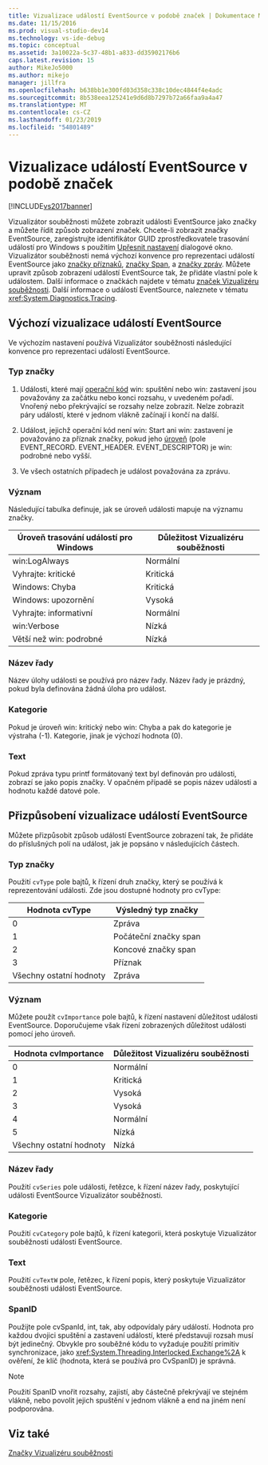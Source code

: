 ```yaml
---
title: Vizualizace událostí EventSource v podobě značek | Dokumentace Microsoftu
ms.date: 11/15/2016
ms.prod: visual-studio-dev14
ms.technology: vs-ide-debug
ms.topic: conceptual
ms.assetid: 3a10022a-5c37-48b1-a833-dd35902176b6
caps.latest.revision: 15
author: MikeJo5000
ms.author: mikejo
manager: jillfra
ms.openlocfilehash: b638bb1e300fd03d358c338c10dec4844f4e4adc
ms.sourcegitcommit: 8b538eea125241e9d6d8b7297b72a66faa9a4a47
ms.translationtype: MT
ms.contentlocale: cs-CZ
ms.lasthandoff: 01/23/2019
ms.locfileid: "54801489"
---
```

# <a name="visualizing-eventsource-events-as-markers"></a>Vizualizace událostí EventSource v podobě značek
[!INCLUDE[vs2017banner](../includes/vs2017banner.md)]

Vizualizátor souběžnosti můžete zobrazit události EventSource jako značky a můžete řídit způsob zobrazení značek. Chcete-li zobrazit značky EventSource, zaregistrujte identifikátor GUID zprostředkovatele trasování událostí pro Windows s použitím [Upřesnit nastavení](../profiling/advanced-settings-dialog-box-concurrency-visualizer.md) dialogové okno. Vizualizátor souběžnosti nemá výchozí konvence pro reprezentaci událostí EventSource jako [značky příznaků](../profiling/flag-markers.md), [značky Span](../profiling/span-markers.md), a [značky zpráv](../profiling/message-markers.md). Můžete upravit způsob zobrazení událostí EventSource tak, že přidáte vlastní pole k událostem. Další informace o značkách najdete v tématu [značek Vizualizéru souběžnosti](../profiling/concurrency-visualizer-markers.md). Další informace o událostí EventSource, naleznete v tématu <xref:System.Diagnostics.Tracing>.  
  
## <a name="default-visualization-of-eventsource-events"></a>Výchozí vizualizace událostí EventSource  
 Ve výchozím nastavení používá Vizualizátor souběžnosti následující konvence pro reprezentaci událostí EventSource.  
  
### <a name="marker-type"></a>Typ značky  
  
1.  Události, které mají [operační kód](http://msdn.microsoft.com/d97953df-669b-4c55-b1a8-925022b339b7) win: spuštění nebo win: zastavení jsou považovány za začátku nebo konci rozsahu, v uvedeném pořadí.  Vnořený nebo překrývající se rozsahy nelze zobrazit. Nelze zobrazit páry událostí, které v jednom vlákně začínají i končí na další.  
  
2.  Událost, jejichž operační kód není win: Start ani win: zastavení je považováno za příznak značky, pokud jeho [úroveň](http://msdn.microsoft.com/dfa4e0a9-4d89-4f50-aef9-1dae0dc11726) (pole EVENT_RECORD. EVENT_HEADER. EVENT_DESCRIPTOR) je win: podrobné nebo vyšší.  
  
3.  Ve všech ostatních případech je událost považována za zprávu.  
  
### <a name="importance"></a>Význam  
 Následující tabulka definuje, jak se úroveň události mapuje na významu značky.  
  
|Úroveň trasování událostí pro Windows|Důležitost Vizualizéru souběžnosti|  
|---------------|---------------------------------------|  
|win:LogAlways|Normální|  
|Vyhrajte: kritické|Kritická|  
|Windows: Chyba|Kritická|  
|Windows: upozornění|Vysoká|  
|Vyhrajte: informativní|Normální|  
|win:Verbose|Nízká|  
|Větší než win: podrobné|Nízká|  
  
### <a name="series-name"></a>Název řady  
 Název úlohy události se používá pro název řady. Název řady je prázdný, pokud byla definována žádná úloha pro událost.  
  
### <a name="category"></a>Kategorie  
 Pokud je úroveň win: kritický nebo win: Chyba a pak do kategorie je výstraha (-1). Kategorie, jinak je výchozí hodnota (0).  
  
### <a name="text"></a>Text  
 Pokud zpráva typu printf formátovaný text byl definován pro události, zobrazí se jako popis značky. V opačném případě se popis název události a hodnotu každé datové pole.  
  
## <a name="customizing-visualization-of-eventsource-events"></a>Přizpůsobení vizualizace událostí EventSource  
 Můžete přizpůsobit způsob událostí EventSource zobrazení tak, že přidáte do příslušných polí na událost, jak je popsáno v následujících částech.  
  
### <a name="marker-type"></a>Typ značky  
 Použití `cvType` pole bajtů, k řízení druh značky, který se používá k reprezentování události. Zde jsou dostupné hodnoty pro cvType:  
  
|Hodnota cvType|Výsledný typ značky|  
|------------------|---------------------------|  
|0|Zpráva|  
|1|Počáteční značky span|  
|2|Koncové značky span|  
|3|Příznak|  
|Všechny ostatní hodnoty|Zpráva|  
  
### <a name="importance"></a>Význam  
 Můžete použít `cvImportance` pole bajtů, k řízení nastavení důležitost události EventSource. Doporučujeme však řízení zobrazených důležitost události pomocí jeho úroveň.  
  
|Hodnota cvImportance|Důležitost Vizualizéru souběžnosti|  
|------------------------|---------------------------------------|  
|0|Normální|  
|1|Kritická|  
|2|Vysoká|  
|3|Vysoká|  
|4|Normální|  
|5|Nízká|  
|Všechny ostatní hodnoty|Nízká|  
  
### <a name="series-name"></a>Název řady  
 Použití `cvSeries` pole události, řetězce, k řízení název řady, poskytující události EventSource Vizualizátor souběžnosti.  
  
### <a name="category"></a>Kategorie  
 Použití `cvCategory` pole bajtů, k řízení kategorii, která poskytuje Vizualizátor souběžnosti události EventSource.  
  
### <a name="text"></a>Text  
 Použití `cvTextW` pole, řetězec, k řízení popis, který poskytuje Vizualizátor souběžnosti události EventSource.  
  
### <a name="spanid"></a>SpanID  
 Použijte pole cvSpanId, int, tak, aby odpovídaly páry událostí. Hodnota pro každou dvojici spuštění a zastavení událostí, které představují rozsah musí být jedinečný. Obvykle pro souběžné kódu to vyžaduje použití primitiv synchronizace, jako <xref:System.Threading.Interlocked.Exchange%2A> k ověření, že klíč (hodnota, která se používá pro CvSpanID) je správná.  
  
> [!NOTE]
>  Použití SpanID vnořit rozsahy, zajistí, aby částečně překrývají ve stejném vlákně, nebo povolit jejich spuštění v jednom vlákně a end na jiném není podporována.  
  
## <a name="see-also"></a>Viz také  
 [Značky Vizualizéru souběžnosti](../profiling/concurrency-visualizer-markers.md)
